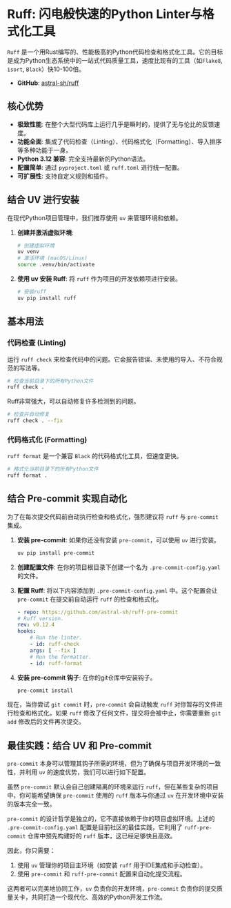 # Ruff: 闪电般快速的Python Linter与格式化工具

`Ruff` 是一个用Rust编写的、性能极高的Python代码检查和格式化工具。它的目标是成为Python生态系统中的一站式代码质量工具，速度比现有的工具（如`Flake8`, `isort`, `Black`）快10-100倍。

*   **GitHub**: [astral-sh/ruff](https://github.com/astral-sh/ruff)

## 核心优势

*   **极致性能**: 在整个大型代码库上运行几乎是瞬时的，提供了无与伦比的反馈速度。
*   **功能全面**: 集成了代码检查（Linting）、代码格式化（Formatting）、导入排序等多种功能于一身。
*   **Python 3.12 兼容**: 完全支持最新的Python语法。
*   **配置简单**: 通过 `pyproject.toml` 或 `ruff.toml` 进行统一配置。
*   **可扩展性**: 支持自定义规则和插件。

## 结合 UV 进行安装

在现代Python项目管理中，我们推荐使用 `uv` 来管理环境和依赖。

1.  **创建并激活虚拟环境**:
    ```bash
    # 创建虚拟环境
    uv venv
    # 激活环境 (macOS/Linux)
    source .venv/bin/activate
    ```

2.  **使用 uv 安装 Ruff**:
    将 `ruff` 作为项目的开发依赖项进行安装。
    ```bash
    # 安装ruff
    uv pip install ruff
    ```

## 基本用法

### 代码检查 (Linting)

运行 `ruff check` 来检查代码中的问题。它会报告错误、未使用的导入、不符合规范的写法等。

```bash
# 检查当前目录下的所有Python文件
ruff check .
```

Ruff非常强大，可以自动修复许多检测到的问题。

```bash
# 检查并自动修复
ruff check . --fix
```

### 代码格式化 (Formatting)

`ruff format` 是一个兼容 `Black` 的代码格式化工具，但速度更快。

```bash
# 格式化当前目录下的所有Python文件
ruff format .
```

## 结合 Pre-commit 实现自动化

为了在每次提交代码前自动执行检查和格式化，强烈建议将 `ruff` 与 `pre-commit` 集成。

1.  **安装 pre-commit**:
    如果你还没有安装 `pre-commit`，可以使用 `uv` 进行安装。
    ```bash
    uv pip install pre-commit
    ```

2.  **创建配置文件**:
    在你的项目根目录下创建一个名为 `.pre-commit-config.yaml` 的文件。

3.  **配置 Ruff**:
    将以下内容添加到 `.pre-commit-config.yaml` 中。这个配置会让 `pre-commit` 在提交前自动运行 `ruff` 的检查和格式化。

    ```yaml
    - repo: https://github.com/astral-sh/ruff-pre-commit
    # Ruff version.
    rev: v0.12.4
    hooks:
        # Run the linter.
        - id: ruff-check
        args: [ --fix ]
        # Run the formatter.
        - id: ruff-format
    ```

4.  **安装 pre-commit 钩子**:
    在你的git仓库中安装钩子。
    ```bash
    pre-commit install
    ```

现在，当你尝试 `git commit` 时，`pre-commit` 会自动触发 `ruff` 对你暂存的文件进行检查和格式化。如果 `ruff` 修改了任何文件，提交将会被中止，你需要重新 `git add` 修改后的文件再次提交。

## 最佳实践：结合 UV 和 Pre-commit

`pre-commit` 本身可以管理其钩子所需的环境，但为了确保与项目开发环境的一致性，并利用 `uv` 的速度优势，我们可以进行如下配置。

虽然 `pre-commit` 默认会自己创建隔离的环境来运行 `ruff`，但在某些复杂的项目中，你可能希望确保 `pre-commit` 使用的 `ruff` 版本与你通过 `uv` 在开发环境中安装的版本完全一致。

`pre-commit` 的设计哲学是独立的，它不直接依赖于你的项目虚拟环境。上述的 `.pre-commit-config.yaml` 配置是目前社区的最佳实践，它利用了 `ruff-pre-commit` 仓库中预先构建好的 `ruff` 版本，这已经足够快且高效。

因此，你只需要：

1.  使用 `uv` 管理你的项目主环境（如安装 `ruff` 用于IDE集成和手动检查）。
2.  使用 `pre-commit` 和 `ruff-pre-commit` 配置来自动化提交流程。

这两者可以完美地协同工作，`uv` 负责你的开发环境，`pre-commit` 负责你的提交质量关卡，共同打造一个现代化、高效的Python开发工作流。
